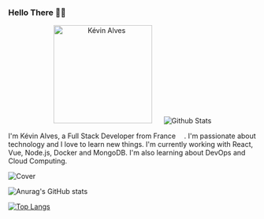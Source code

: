 ### Hello There 👋🐺

<p align="center">
<!-- TODO: corriger le lien sur main -->
  <img src="https://github.com/KevOneRedOne/KevOneRedOne/blob/feature/readme_style/img/avatar-circle.png" alt="Kévin Alves" height="200" style="margin-right: 20px"/>
  <img src="https://github-readme-stats.vercel.app/api?username=kevoneredone&show_icons=true&theme=react" alt="Github Stats" />
</p>

I'm Kévin Alves, a Full Stack Developer from France <img src="https://cdn-icons-png.flaticon.com/512/197/197560.png" width="13"/>. I'm passionate about technology and I love to learn new things. I'm currently working with React, Vue, Node.js, Docker and MongoDB. I'm also learning about DevOps and Cloud Computing.

![Cover](https://github.com/KevOneRedOne/KevOneRedOne/img/avatar.jpg)

![Anurag's GitHub stats](https://github-readme-stats.vercel.app/api?username=kevoneredone&show_icons=true&theme=github_dark)
    
[![Top Langs](https://github-readme-stats.vercel.app/api/top-langs/?username=kevoneredone&layout=compact)]( https://github-readme-stats.vercel.app/api/top-langs/?username=kevoneredone&layout=compact)
<!--
**KevOneRedOne/KevOneRedOne** is a ✨ _special_ ✨ repository because its `README.md` (this file) appears on your GitHub profile.

Here are some ideas to get you started:

- 🔭 I’m currently working on ...
- 🌱 I’m currently learning ...
- 👯 I’m looking to collaborate on ...
- 🤔 I’m looking for help with ...
- 💬 Ask me about ...
- 📫 How to reach me: ...
- 😄 Pronouns: ...
- ⚡ Fun fact: ...
-->




